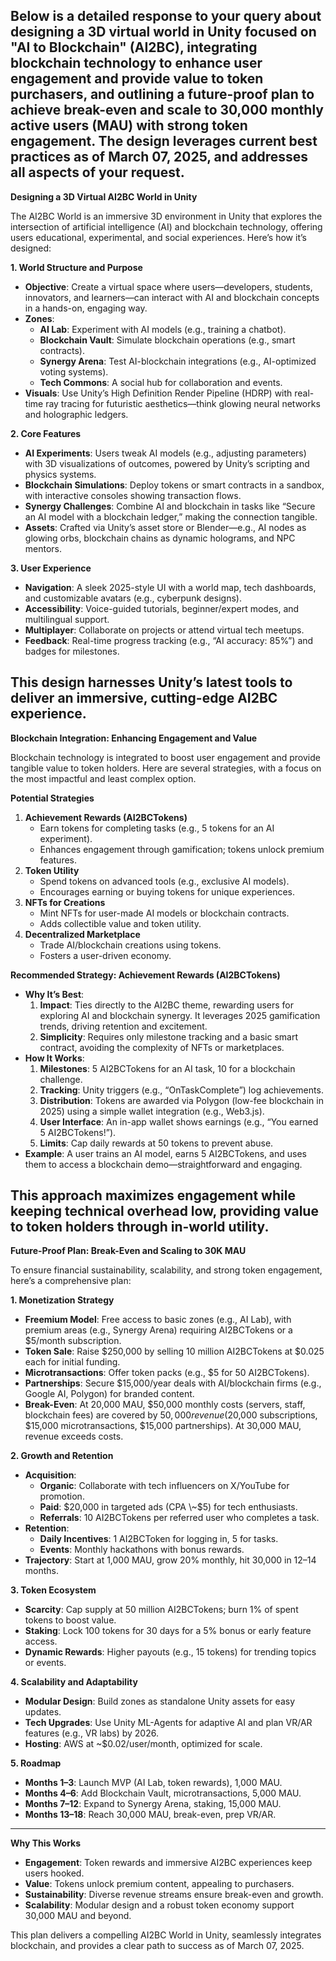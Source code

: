 Below is a detailed response to your query about designing a 3D virtual world in Unity focused on "AI to Blockchain" (AI2BC), integrating blockchain technology to enhance user engagement and provide value to token purchasers, and outlining a future-proof plan to achieve break-even and scale to 30,000 monthly active users (MAU) with strong token engagement. The design leverages current best practices as of March 07, 2025, and addresses all aspects of your request.  
---

**Designing a 3D Virtual AI2BC World in Unity**

The AI2BC World is an immersive 3D environment in Unity that explores the intersection of artificial intelligence (AI) and blockchain technology, offering users educational, experimental, and social experiences. Here’s how it’s designed:

**1\. World Structure and Purpose**

* **Objective**: Create a virtual space where users—developers, students, innovators, and learners—can interact with AI and blockchain concepts in a hands-on, engaging way.  
* **Zones**:  
  * **AI Lab**: Experiment with AI models (e.g., training a chatbot).  
  * **Blockchain Vault**: Simulate blockchain operations (e.g., smart contracts).  
  * **Synergy Arena**: Test AI-blockchain integrations (e.g., AI-optimized voting systems).  
  * **Tech Commons**: A social hub for collaboration and events.  
* **Visuals**: Use Unity’s High Definition Render Pipeline (HDRP) with real-time ray tracing for futuristic aesthetics—think glowing neural networks and holographic ledgers.

**2\. Core Features**

* **AI Experiments**: Users tweak AI models (e.g., adjusting parameters) with 3D visualizations of outcomes, powered by Unity’s scripting and physics systems.  
* **Blockchain Simulations**: Deploy tokens or smart contracts in a sandbox, with interactive consoles showing transaction flows.  
* **Synergy Challenges**: Combine AI and blockchain in tasks like “Secure an AI model with a blockchain ledger,” making the connection tangible.  
* **Assets**: Crafted via Unity’s asset store or Blender—e.g., AI nodes as glowing orbs, blockchain chains as dynamic holograms, and NPC mentors.

**3\. User Experience**

* **Navigation**: A sleek 2025-style UI with a world map, tech dashboards, and customizable avatars (e.g., cyberpunk designs).  
* **Accessibility**: Voice-guided tutorials, beginner/expert modes, and multilingual support.  
* **Multiplayer**: Collaborate on projects or attend virtual tech meetups.  
* **Feedback**: Real-time progress tracking (e.g., “AI accuracy: 85%”) and badges for milestones.

This design harnesses Unity’s latest tools to deliver an immersive, cutting-edge AI2BC experience.  
---

**Blockchain Integration: Enhancing Engagement and Value**

Blockchain technology is integrated to boost user engagement and provide tangible value to token holders. Here are several strategies, with a focus on the most impactful and least complex option.

**Potential Strategies**

1. **Achievement Rewards (AI2BCTokens)**  
   * Earn tokens for completing tasks (e.g., 5 tokens for an AI experiment).  
   * Enhances engagement through gamification; tokens unlock premium features.  
2. **Token Utility**  
   * Spend tokens on advanced tools (e.g., exclusive AI models).  
   * Encourages earning or buying tokens for unique experiences.  
3. **NFTs for Creations**  
   * Mint NFTs for user-made AI models or blockchain contracts.  
   * Adds collectible value and token utility.  
4. **Decentralized Marketplace**  
   * Trade AI/blockchain creations using tokens.  
   * Fosters a user-driven economy.

**Recommended Strategy: Achievement Rewards (AI2BCTokens)**

* **Why It’s Best**:  
  1. **Impact**: Ties directly to the AI2BC theme, rewarding users for exploring AI and blockchain synergy. It leverages 2025 gamification trends, driving retention and excitement.  
  2. **Simplicity**: Requires only milestone tracking and a basic smart contract, avoiding the complexity of NFTs or marketplaces.  
* **How It Works**:  
  1. **Milestones**: 5 AI2BCTokens for an AI task, 10 for a blockchain challenge.  
  2. **Tracking**: Unity triggers (e.g., “OnTaskComplete”) log achievements.  
  3. **Distribution**: Tokens are awarded via Polygon (low-fee blockchain in 2025\) using a simple wallet integration (e.g., Web3.js).  
  4. **User Interface**: An in-app wallet shows earnings (e.g., “You earned 5 AI2BCTokens\!”).  
  5. **Limits**: Cap daily rewards at 50 tokens to prevent abuse.  
* **Example**: A user trains an AI model, earns 5 AI2BCTokens, and uses them to access a blockchain demo—straightforward and engaging.

This approach maximizes engagement while keeping technical overhead low, providing value to token holders through in-world utility.  
---

**Future-Proof Plan: Break-Even and Scaling to 30K MAU**

To ensure financial sustainability, scalability, and strong token engagement, here’s a comprehensive plan:

**1\. Monetization Strategy**

* **Freemium Model**: Free access to basic zones (e.g., AI Lab), with premium areas (e.g., Synergy Arena) requiring AI2BCTokens or a $5/month subscription.  
* **Token Sale**: Raise $250,000 by selling 10 million AI2BCTokens at $0.025 each for initial funding.  
* **Microtransactions**: Offer token packs (e.g., $5 for 50 AI2BCTokens).  
* **Partnerships**: Secure $15,000/year deals with AI/blockchain firms (e.g., Google AI, Polygon) for branded content.  
* **Break-Even**: At 20,000 MAU, $50,000 monthly costs (servers, staff, blockchain fees) are covered by $50,000 revenue ($20,000 subscriptions, $15,000 microtransactions, $15,000 partnerships). At 30,000 MAU, revenue exceeds costs.

**2\. Growth and Retention**

* **Acquisition**:  
  * **Organic**: Collaborate with tech influencers on X/YouTube for promotion.  
  * **Paid**: $20,000 in targeted ads (CPA \~$5) for tech enthusiasts.  
  * **Referrals**: 10 AI2BCTokens per referred user who completes a task.  
* **Retention**:  
  * **Daily Incentives**: 1 AI2BCToken for logging in, 5 for tasks.  
  * **Events**: Monthly hackathons with bonus rewards.  
* **Trajectory**: Start at 1,000 MAU, grow 20% monthly, hit 30,000 in 12–14 months.

**3\. Token Ecosystem**

* **Scarcity**: Cap supply at 50 million AI2BCTokens; burn 1% of spent tokens to boost value.  
* **Staking**: Lock 100 tokens for 30 days for a 5% bonus or early feature access.  
* **Dynamic Rewards**: Higher payouts (e.g., 15 tokens) for trending topics or events.

**4\. Scalability and Adaptability**

* **Modular Design**: Build zones as standalone Unity assets for easy updates.  
* **Tech Upgrades**: Use Unity ML-Agents for adaptive AI and plan VR/AR features (e.g., VR labs) by 2026\.  
* **Hosting**: AWS at \~$0.02/user/month, optimized for scale.

**5\. Roadmap**

* **Months 1–3**: Launch MVP (AI Lab, token rewards), 1,000 MAU.  
* **Months 4–6**: Add Blockchain Vault, microtransactions, 5,000 MAU.  
* **Months 7–12**: Expand to Synergy Arena, staking, 15,000 MAU.  
* **Months 13–18**: Reach 30,000 MAU, break-even, prep VR/AR.

---

**Why This Works**

* **Engagement**: Token rewards and immersive AI2BC experiences keep users hooked.  
* **Value**: Tokens unlock premium content, appealing to purchasers.  
* **Sustainability**: Diverse revenue streams ensure break-even and growth.  
* **Scalability**: Modular design and a robust token economy support 30,000 MAU and beyond.

This plan delivers a compelling AI2BC World in Unity, seamlessly integrates blockchain, and provides a clear path to success as of March 07, 2025\.  
